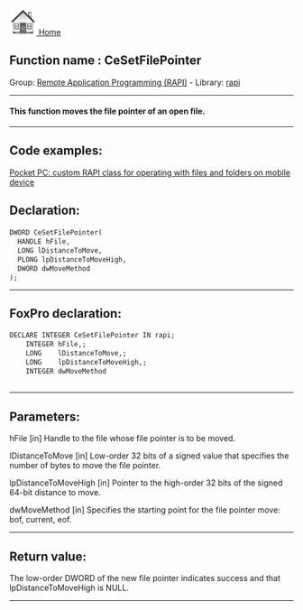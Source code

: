 [<img src="../../images/home.png"> Home ](https://github.com/VFPX/Win32API)  

## Function name : CeSetFilePointer
Group: [Remote Application Programming (RAPI)](../../functions_group.md#Remote_Application_Programming_(RAPI))  -  Library: [rapi](../../../libraries.md#rapi)  
***  


#### This function moves the file pointer of an open file.
***  


## Code examples:
[Pocket PC: custom RAPI class for operating with files and folders on mobile device](../../samples/sample_448.md)  

## Declaration:
```foxpro  
DWORD CeSetFilePointer(
  HANDLE hFile,
  LONG lDistanceToMove,
  PLONG lpDistanceToMoveHigh,
  DWORD dwMoveMethod
);  
```  
***  


## FoxPro declaration:
```foxpro  
DECLARE INTEGER CeSetFilePointer IN rapi;
	INTEGER hFile,;
	LONG    lDistanceToMove,;
	LONG    lpDistanceToMoveHigh,;
	INTEGER dwMoveMethod
  
```  
***  


## Parameters:
hFile 
[in] Handle to the file whose file pointer is to be moved.

lDistanceToMove 
[in] Low-order 32 bits of a signed value that specifies the number of bytes to move the file pointer.

lpDistanceToMoveHigh 
[in] Pointer to the high-order 32 bits of the signed 64-bit distance to move.

dwMoveMethod 
[in] Specifies the starting point for the file pointer move: bof, current, eof.  
***  


## Return value:
The low-order DWORD of the new file pointer indicates success and that lpDistanceToMoveHigh is NULL.  
***  

